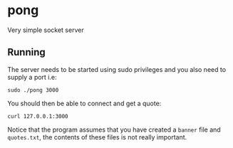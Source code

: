 # pong
Very simple socket server

## Running

The server needs to be started using sudo privileges and you also need
to supply a port i.e:

    sudo ./pong 3000

You should then be able to connect and get a quote:

    curl 127.0.0.1:3000

Notice that the program assumes that you have created a `banner` file and `quotes.txt`, the contents of these files is not really important.
